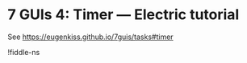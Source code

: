 # 7 GUIs 4: Timer — Electric tutorial

See <https://eugenkiss.github.io/7guis/tasks#timer>

!fiddle-ns[](electric-tutorial.tutorial-7guis-4-timer/Timer)
